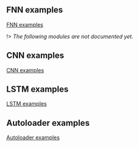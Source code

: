 ## FNN examples

[FNN examples](examples/fnn/fnn-examples.md)

!> *The following modules are not documented yet.*

## CNN examples

[CNN examples](examples/cnn/cnn-examples.md)

## LSTM examples

[LSTM examples](examples/lstm/lstm-examples.md)

## Autoloader examples

[Autoloader examples](examples/ae/autoloader-examples.md)
